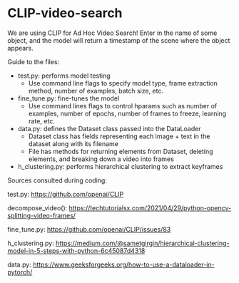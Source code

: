 # CLIP-video-search
We are using CLIP for Ad Hoc Video Search! Enter in the name of some object, and the model will return a timestamp of the scene where the object appears.

Guide to the files:
* test.py: performs model testing
    * Use command line flags to specify model type, frame extraction method, number of examples, batch size, etc.
* fine_tune.py: fine-tunes the model
    * Use command lines flags to control hparams such as number of examples, number of epochs, number of frames to freeze, learning rate, etc.
* data.py: defines the Dataset class passed into the DataLoader
    * Dataset class has fields representing each image + text in the dataset along with its filename
    * File has methods for returning elements from Dataset, deleting elements, and breaking down a video into frames
* h_clustering.py: performs hierarchical clustering to extract keyframes

Sources consulted during coding:

test.py: https://github.com/openai/CLIP

decompose_video(): https://techtutorialsx.com/2021/04/29/python-opencv-splitting-video-frames/

fine_tune.py: https://github.com/openai/CLIP/issues/83

h_clustering.py: https://medium.com/@sametgirgin/hierarchical-clustering-model-in-5-steps-with-python-6c45087d4318

data.py: https://www.geeksforgeeks.org/how-to-use-a-dataloader-in-pytorch/
